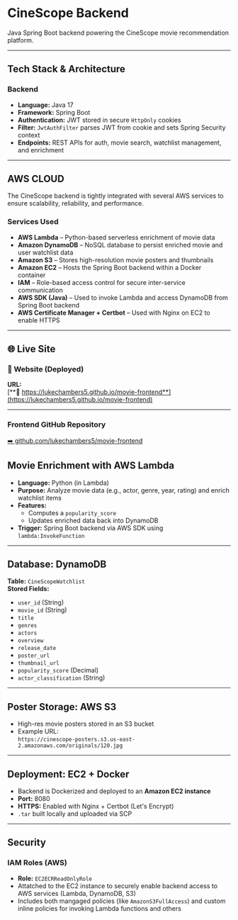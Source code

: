 # CineScope Backend

Java Spring Boot backend powering the CineScope movie recommendation platform.

---

## Tech Stack & Architecture

### Backend
- **Language:** Java 17
- **Framework:** Spring Boot
- **Authentication:** JWT stored in secure `HttpOnly` cookies
- **Filter:** `JwtAuthFilter` parses JWT from cookie and sets Spring Security context
- **Endpoints:** REST APIs for auth, movie search, watchlist management, and enrichment

---

## AWS CLOUD

The CineScope backend is tightly integrated with several AWS services to ensure scalability, reliability, and performance.

### Services Used

- **AWS Lambda** – Python-based serverless enrichment of movie data
- **Amazon DynamoDB** – NoSQL database to persist enriched movie and user watchlist data
- **Amazon S3** – Stores high-resolution movie posters and thumbnails
- **Amazon EC2** – Hosts the Spring Boot backend within a Docker container
- **IAM** – Role-based access control for secure inter-service communication
- **AWS SDK (Java)** – Used to invoke Lambda and access DynamoDB from Spring Boot backend
- **AWS Certificate Manager + Certbot** – Used with Nginx on EC2 to enable HTTPS

---

## 🌐 Live Site

### 🔗 Website  (Deployed)
**URL:**  
[**🔵 https://lukechambers5.github.io/movie-frontend**](https://lukechambers5.github.io/movie-frontend)

---

### Frontend GitHub Repository
[➡️ github.com/lukechambers5/movie-frontend](https://github.com/lukechambers5/movie-frontend)


## Movie Enrichment with AWS Lambda
- **Language:** Python (in Lambda)
- **Purpose:** Analyze movie data (e.g., actor, genre, year, rating) and enrich watchlist items
- **Features:**
    - Computes a `popularity_score`
    - Updates enriched data back into DynamoDB
- **Trigger:** Spring Boot backend via AWS SDK using `lambda:InvokeFunction`

---

## Database: DynamoDB

**Table:** `CineScopeWatchlist`  
**Stored Fields:**
- `user_id` (String)
- `movie_id` (String)
- `title`
- `genres`
- `actors`
- `overview`
- `release_date`
- `poster_url`
- `thumbnail_url`
- `popularity_score` (Decimal)
- `actor_classification` (String)

---

## Poster Storage: AWS S3
- High-res movie posters stored in an S3 bucket
- Example URL:  
  `https://cinescope-posters.s3.us-east-2.amazonaws.com/originals/120.jpg`

---

## Deployment: EC2 + Docker
- Backend is Dockerized and deployed to an **Amazon EC2 instance**
- **Port:** 8080
- **HTTPS:** Enabled with Nginx + Certbot (Let's Encrypt)
- `.tar` built locally and uploaded via SCP

---

## Security

### IAM Roles (AWS)
- **Role:** `EC2ECRReadOnlyRole`
- Attatched to the EC2 instance to securely enable backend access to AWS services (Lambda, DynamoDB, S3)
- Includes both mangaged policies (like `AmazonS3FullAccess`) and custom inline policies for invoking Lambda functions and others
